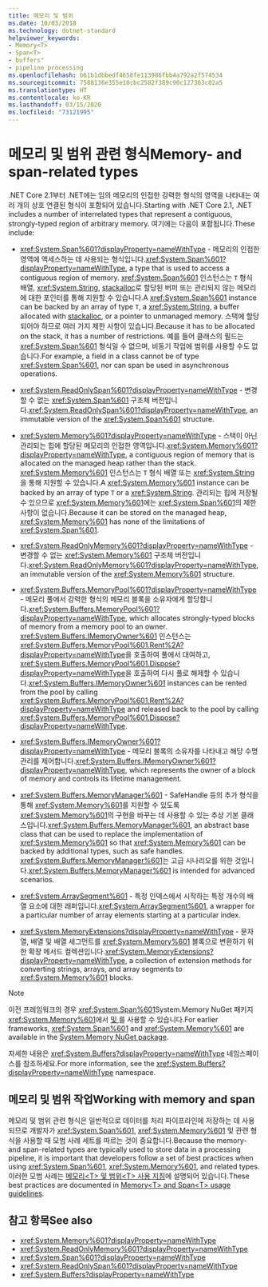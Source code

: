 ```yaml
---
title: 메모리 및 범위
ms.date: 10/03/2018
ms.technology: dotnet-standard
helpviewer_keywords:
- Memory<T>
- Span<T>
- buffers"
- pipeline processing
ms.openlocfilehash: b61b1dbbedf4658fe113986fbb4a792a2f574534
ms.sourcegitcommit: 7588136e355e10cbc2582f389c90c127363c02a5
ms.translationtype: HT
ms.contentlocale: ko-KR
ms.lasthandoff: 03/15/2020
ms.locfileid: "73121995"
---
```

# <a name="memory--and-span-related-types"></a><span data-ttu-id="dc885-102">메모리 및 범위 관련 형식</span><span class="sxs-lookup"><span data-stu-id="dc885-102">Memory- and span-related types</span></span>

<span data-ttu-id="dc885-103">.NET Core 2.1부터 .NET에는 임의 메모리의 인접한 강력한 형식의 영역을 나타내는 여러 개의 상호 연결된 형식이 포함되어 있습니다.</span><span class="sxs-lookup"><span data-stu-id="dc885-103">Starting with .NET Core 2.1, .NET includes a number of interrelated types that represent a contiguous, strongly-typed region of arbitrary memory.</span></span> <span data-ttu-id="dc885-104">여기에는 다음이 포함됩니다.</span><span class="sxs-lookup"><span data-stu-id="dc885-104">These include:</span></span>

- <span data-ttu-id="dc885-105"><xref:System.Span%601?displayProperty=nameWithType> - 메모리의 인접한 영역에 액세스하는 데 사용되는 형식입니다.</span><span class="sxs-lookup"><span data-stu-id="dc885-105"><xref:System.Span%601?displayProperty=nameWithType>, a type that is used to access a contiguous region of memory.</span></span> <span data-ttu-id="dc885-106"><xref:System.Span%601> 인스턴스는 `T` 형식 배열, <xref:System.String>, [stackalloc](../../csharp/language-reference/operators/stackalloc.md)로 할당된 버퍼 또는 관리되지 않는 메모리에 대한 포인터를 통해 지원할 수 있습니다.</span><span class="sxs-lookup"><span data-stu-id="dc885-106">A <xref:System.Span%601> instance can be backed by an array of type `T`, a <xref:System.String>, a buffer allocated with [stackalloc](../../csharp/language-reference/operators/stackalloc.md), or a pointer to unmanaged memory.</span></span> <span data-ttu-id="dc885-107">스택에 할당되어야 하므로 여러 가지 제한 사항이 있습니다.</span><span class="sxs-lookup"><span data-stu-id="dc885-107">Because it has to be allocated on the stack, it has a number of restrictions.</span></span> <span data-ttu-id="dc885-108">예를 들어 클래스의 필드는 <xref:System.Span%601> 형식일 수 없으며, 비동기 작업에 범위를 사용할 수도 없습니다.</span><span class="sxs-lookup"><span data-stu-id="dc885-108">For example, a field in a class cannot be of type <xref:System.Span%601>, nor can span be used in asynchronous operations.</span></span>

- <span data-ttu-id="dc885-109"><xref:System.ReadOnlySpan%601?displayProperty=nameWithType> - 변경할 수 없는 <xref:System.Span%601> 구조체 버전입니다.</span><span class="sxs-lookup"><span data-stu-id="dc885-109"><xref:System.ReadOnlySpan%601?displayProperty=nameWithType>, an immutable version of the <xref:System.Span%601> structure.</span></span>

- <span data-ttu-id="dc885-110"><xref:System.Memory%601?displayProperty=nameWithType> - 스택이 아닌 관리되는 힙에 할당된 메모리의 인접한 영역입니다.</span><span class="sxs-lookup"><span data-stu-id="dc885-110"><xref:System.Memory%601?displayProperty=nameWithType>, a contiguous region of memory that is allocated on the managed heap rather than the stack.</span></span> <span data-ttu-id="dc885-111"><xref:System.Memory%601> 인스턴스는 `T` 형식 배열 또는 <xref:System.String>을 통해 지원할 수 있습니다.</span><span class="sxs-lookup"><span data-stu-id="dc885-111">A <xref:System.Memory%601> instance can be backed by an array of type `T` or a <xref:System.String>.</span></span> <span data-ttu-id="dc885-112">관리되는 힙에 저장될 수 있으므로 <xref:System.Memory%601>에는 <xref:System.Span%601>의 제한 사항이 없습니다.</span><span class="sxs-lookup"><span data-stu-id="dc885-112">Because it can be stored on the managed heap, <xref:System.Memory%601> has none of the limitations of <xref:System.Span%601>.</span></span>

- <span data-ttu-id="dc885-113"><xref:System.ReadOnlyMemory%601?displayProperty=nameWithType> - 변경할 수 없는 <xref:System.Memory%601> 구조체 버전입니다.</span><span class="sxs-lookup"><span data-stu-id="dc885-113"><xref:System.ReadOnlyMemory%601?displayProperty=nameWithType>, an immutable version of the <xref:System.Memory%601> structure.</span></span>

- <span data-ttu-id="dc885-114"><xref:System.Buffers.MemoryPool%601?displayProperty=nameWithType> - 메모리 풀에서 강력한 형식의 메모리 블록을 소유자에게 할당합니다.</span><span class="sxs-lookup"><span data-stu-id="dc885-114"><xref:System.Buffers.MemoryPool%601?displayProperty=nameWithType>, which allocates strongly-typed blocks of memory from a memory pool to an owner.</span></span> <span data-ttu-id="dc885-115"><xref:System.Buffers.IMemoryOwner%601> 인스턴스는 <xref:System.Buffers.MemoryPool%601.Rent%2A?displayProperty=nameWithType>을 호출하여 풀에서 대여하고, <xref:System.Buffers.MemoryPool%601.Dispose?displayProperty=nameWithType>을 호출하여 다시 풀로 해제할 수 있습니다.</span><span class="sxs-lookup"><span data-stu-id="dc885-115"><xref:System.Buffers.IMemoryOwner%601> instances can be rented from the pool by calling <xref:System.Buffers.MemoryPool%601.Rent%2A?displayProperty=nameWithType> and released back to the pool by calling <xref:System.Buffers.MemoryPool%601.Dispose?displayProperty=nameWithType>.</span></span>

- <span data-ttu-id="dc885-116"><xref:System.Buffers.IMemoryOwner%601?displayProperty=nameWithType> - 메모리 블록의 소유자를 나타내고 해당 수명 관리를 제어합니다.</span><span class="sxs-lookup"><span data-stu-id="dc885-116"><xref:System.Buffers.IMemoryOwner%601?displayProperty=nameWithType>, which represents the owner of a block of memory and controls its lifetime management.</span></span>

- <span data-ttu-id="dc885-117"><xref:System.Buffers.MemoryManager%601> - SafeHandle 등의 추가 형식을 통해 <xref:System.Memory%601>를 지원할 수 있도록 <xref:System.Memory%601>의 구현을 바꾸는 데 사용할 수 있는 추상 기본 클래스입니다.</span><span class="sxs-lookup"><span data-stu-id="dc885-117"><xref:System.Buffers.MemoryManager%601>, an abstract base class that can be used to replace the implementation of <xref:System.Memory%601> so that <xref:System.Memory%601> can be backed by additional types, such as safe handles.</span></span> <span data-ttu-id="dc885-118"><xref:System.Buffers.MemoryManager%601>는 고급 시나리오를 위한 것입니다.</span><span class="sxs-lookup"><span data-stu-id="dc885-118"><xref:System.Buffers.MemoryManager%601> is intended for advanced scenarios.</span></span>

- <span data-ttu-id="dc885-119"><xref:System.ArraySegment%601> - 특정 인덱스에서 시작하는 특정 개수의 배열 요소에 대한 래퍼입니다.</span><span class="sxs-lookup"><span data-stu-id="dc885-119"><xref:System.ArraySegment%601>, a wrapper for a particular number of array elements starting at a particular index.</span></span>

- <span data-ttu-id="dc885-120"><xref:System.MemoryExtensions?displayProperty=nameWithType> - 문자열, 배열 및 배열 세그먼트를 <xref:System.Memory%601> 블록으로 변환하기 위한 확장 메서드 컬렉션입니다.</span><span class="sxs-lookup"><span data-stu-id="dc885-120"><xref:System.MemoryExtensions?displayProperty=nameWithType>, a collection of extension methods for converting strings, arrays, and array segments to <xref:System.Memory%601> blocks.</span></span>

> [!NOTE]
> <span data-ttu-id="dc885-121">이전 프레임워크의 경우 <xref:System.Span%601>System.Memory NuGet 패키지<xref:System.Memory%601>에서 [ 및 ](https://www.nuget.org/packages/System.Memory/)를 사용할 수 있습니다.</span><span class="sxs-lookup"><span data-stu-id="dc885-121">For earlier frameworks, <xref:System.Span%601> and <xref:System.Memory%601> are available in the [System.Memory NuGet package](https://www.nuget.org/packages/System.Memory/).</span></span>

<span data-ttu-id="dc885-122">자세한 내용은 <xref:System.Buffers?displayProperty=nameWithType> 네임스페이스를 참조하세요.</span><span class="sxs-lookup"><span data-stu-id="dc885-122">For more information, see the <xref:System.Buffers?displayProperty=nameWithType> namespace.</span></span>

## <a name="working-with-memory-and-span"></a><span data-ttu-id="dc885-123">메모리 및 범위 작업</span><span class="sxs-lookup"><span data-stu-id="dc885-123">Working with memory and span</span></span>

<span data-ttu-id="dc885-124">메모리 및 범위 관련 형식은 일반적으로 데이터를 처리 파이프라인에 저장하는 데 사용되므로 개발자가 <xref:System.Span%601>, <xref:System.Memory%601> 및 관련 형식을 사용할 때 모범 사례 세트를 따르는 것이 중요합니다.</span><span class="sxs-lookup"><span data-stu-id="dc885-124">Because the memory- and span-related types are typically used to store data in a processing pipeline, it is important that developers follow a set of best practices when using <xref:System.Span%601>, <xref:System.Memory%601>, and related types.</span></span> <span data-ttu-id="dc885-125">이러한 모범 사례는 [메모리\<T> 및 범위\<T> 사용 지침](memory-t-usage-guidelines.md)에 설명되어 있습니다.</span><span class="sxs-lookup"><span data-stu-id="dc885-125">These best practices are documented in [Memory\<T> and Span\<T> usage guidelines](memory-t-usage-guidelines.md).</span></span>

## <a name="see-also"></a><span data-ttu-id="dc885-126">참고 항목</span><span class="sxs-lookup"><span data-stu-id="dc885-126">See also</span></span>

- <xref:System.Memory%601?displayProperty=nameWithType>
- <xref:System.ReadOnlyMemory%601?displayProperty=nameWithType>
- <xref:System.Span%601?displayProperty=nameWithType>
- <xref:System.ReadOnlySpan%601?displayProperty=nameWithType>
- <xref:System.Buffers?displayProperty=nameWithType>

